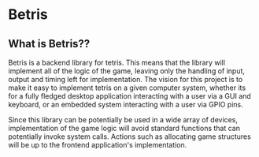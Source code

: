 # Betris

## What is Betris??

Betris is a backend library for tetris. This means that the library will implement all of the logic of the game, leaving only the handling of input, output and timing left for implementation. The vision for this project is to make it easy to implement tetris on a given computer system, whether its for a fully fledged desktop application interacting with a user via a GUI and keyboard, or an embedded system interacting with a user via GPIO pins. 

Since this library can be potentially be used in a wide array of devices, implementation of the game logic will avoid standard functions that can potentially invoke system calls. Actions such as allocating game structures will be up to the frontend application's implementation. 

